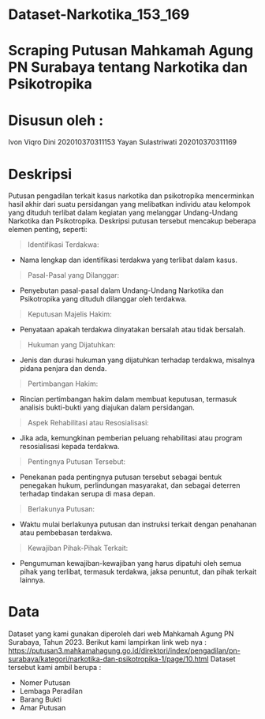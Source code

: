 # Dataset-Narkotika_153_169
# Scraping Putusan Mahkamah Agung PN Surabaya tentang Narkotika dan Psikotropika
# Disusun oleh :
  Ivon Viqro Dini    202010370311153
  Yayan Sulastriwati 202010370311169

# Deskripsi
Putusan pengadilan terkait kasus narkotika dan psikotropika mencerminkan hasil akhir dari suatu persidangan yang melibatkan individu atau kelompok yang dituduh terlibat dalam kegiatan yang melanggar Undang-Undang Narkotika dan Psikotropika. Deskripsi putusan tersebut mencakup beberapa elemen penting, seperti:
> Identifikasi Terdakwa:
   - Nama lengkap dan identifikasi terdakwa yang terlibat dalam kasus.
> Pasal-Pasal yang Dilanggar:
   - Penyebutan pasal-pasal dalam Undang-Undang Narkotika dan Psikotropika yang dituduh dilanggar oleh terdakwa.
> Keputusan Majelis Hakim:
   - Penyataan apakah terdakwa dinyatakan bersalah atau tidak bersalah.
> Hukuman yang Dijatuhkan:
   - Jenis dan durasi hukuman yang dijatuhkan terhadap terdakwa, misalnya pidana penjara dan denda.
> Pertimbangan Hakim:
   - Rincian pertimbangan hakim dalam membuat keputusan, termasuk analisis bukti-bukti yang diajukan dalam persidangan.
> Aspek Rehabilitasi atau Resosialisasi:
   - Jika ada, kemungkinan pemberian peluang rehabilitasi atau program resosialisasi kepada terdakwa.
> Pentingnya Putusan Tersebut:
   - Penekanan pada pentingnya putusan tersebut sebagai bentuk penegakan hukum, perlindungan masyarakat, dan sebagai deterren terhadap
     tindakan serupa di masa depan.
> Berlakunya Putusan:
   - Waktu mulai berlakunya putusan dan instruksi terkait dengan penahanan atau pembebasan terdakwa.
> Kewajiban Pihak-Pihak Terkait:
   - Pengumuman kewajiban-kewajiban yang harus dipatuhi oleh semua pihak yang terlibat, termasuk terdakwa, jaksa penuntut, dan pihak
     terkait lainnya.

# Data
Dataset yang kami gunakan diperoleh dari web Mahkamah Agung PN Surabaya, Tahun 2023.
Berikut kami lampirkan link web nya : https://putusan3.mahkamahagung.go.id/direktori/index/pengadilan/pn-surabaya/kategori/narkotika-dan-psikotropika-1/page/10.html 
Dataset tersebut kami ambil berupa :
- Nomer Putusan
- Lembaga Peradilan
- Barang Bukti
- Amar Putusan


